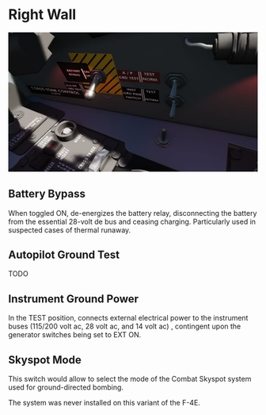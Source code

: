 # Right Wall

![wso_right_wall](../../../img/wso_right_wall.jpg)

## Battery Bypass

When toggled ON, de-energizes the battery relay, disconnecting the battery from
the essential 28-volt de bus and ceasing charging. Particularly used in
suspected cases of thermal runaway.

## Autopilot Ground Test

TODO

## Instrument Ground Power

In the TEST position, connects external electrical power to the instrument buses
(115/200 volt ac, 28 volt ac, and 14 volt ac) , contingent upon the generator
switches being set to EXT ON.

## Skyspot Mode

This switch would allow to select the mode of the Combat Skyspot system used for
ground-directed bombing.

The system was never installed on this variant of the F-4E.
